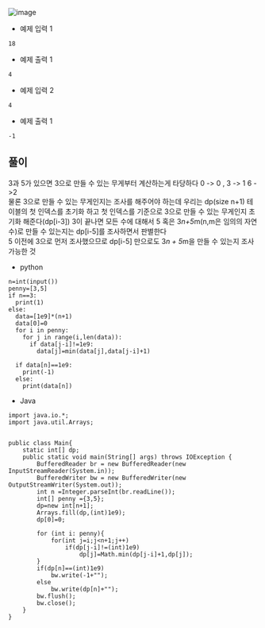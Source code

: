 ![image](https://github.com/kdfasdf/TIL/assets/96770726/9abf7ad0-185c-4f96-a4f7-60ecb41f2d4b)


- 예제 입력 1
```
18
```
- 예제 출력 1
```
4
```
- 예제 입력 2
```
4
```
- 예제 출력 1
```
-1
```


## 풀이
3과 5가 있으면 3으로 만들 수 있는 무게부터 계산하는게 타당하다 0 -> 0 , 3 -> 1 6 ->2
<br>
물론 3으로 만들 수 있는 무게인지는 조사를 해주어야 하는데 우리는 dp(size n+1) 테이블의 첫 인덱스를 초기화 하고
첫 인덱스를 기준으로 3으로 만들 수 있는 무게인지 초기화 해준다(dp[i-3])
3이 끝나면 모든 수에 대해서 5 혹은 3*n+5*m(n,m은 임의의 자연수)로 만들 수 있는지는 dp[i-5]를 조사하면서 판별한다
<br> 5 이전에 3으로 먼저 조사했으므로 dp[i-5] 만으로도 3*n + 5*m을 만들 수 있는지 조사 가능한 것

- python
```
n=int(input())
penny=[3,5]
if n==3:
  print(1)
else:
  data=[1e9]*(n+1)
  data[0]=0
  for i in penny:
    for j in range(i,len(data)):
      if data[j-i]!=1e9:
        data[j]=min(data[j],data[j-i]+1)
      
  if data[n]==1e9:
    print(-1)
  else:
    print(data[n])
```
- Java
```
import java.io.*;
import java.util.Arrays;


public class Main{
    static int[] dp;
    public static void main(String[] args) throws IOException {
        BufferedReader br = new BufferedReader(new InputStreamReader(System.in));
        BufferedWriter bw = new BufferedWriter(new OutputStreamWriter(System.out));
        int n =Integer.parseInt(br.readLine());
        int[] penny ={3,5};
        dp=new int[n+1];
        Arrays.fill(dp,(int)1e9);
        dp[0]=0;

        for (int i: penny){
            for(int j=i;j<n+1;j++)
                if(dp[j-i]!=(int)1e9)
                    dp[j]=Math.min(dp[j-i]+1,dp[j]);
        }
        if(dp[n]==(int)1e9)
            bw.write(-1+"");
        else
            bw.write(dp[n]+"");
        bw.flush();
        bw.close();
    }
}
```
